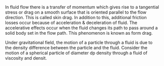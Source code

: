 In fluid flow there is a transfer of momentum which gives rise to a tangential stress or drag on a smooth surface that is oriented parallel to the flow direction. This is called skin drag. In addition to this, additional friction losses occur because of acceleration & deceleration of fluid. The accelerative effects occur when the fluid changes its path to pass around a solid body set in the flow path. This phenomenon is known as form drag.<br>

Under gravitational field, the motion of a particle through a fluid is due to the density difference between the particle and the fluid. Consider the motion of a spherical particle of diameter dp density through a fluid of viscosity and densit.